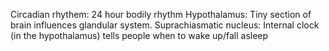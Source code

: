 Circadian rhythem: 24 hour bodily rhythm
Hypothalamus: Tiny section of brain influences glandular system.
Suprachiasmatic nucleus: Internal clock (in the hypothalamus) tells people when to wake up/fall asleep